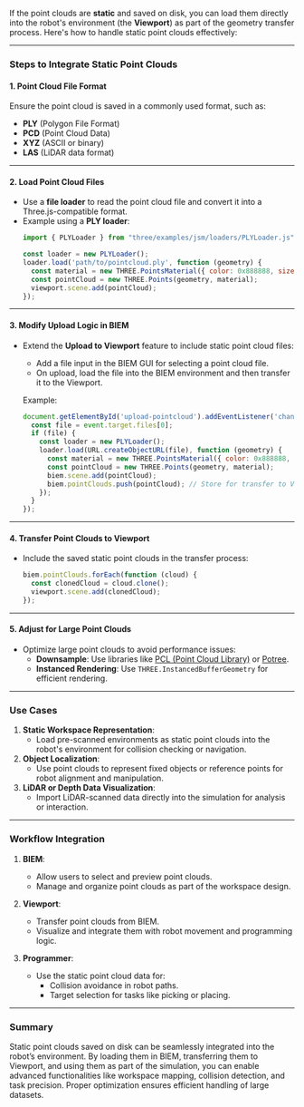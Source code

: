 If the point clouds are **static** and saved on disk, you can load them directly into the robot's environment (the **Viewport**) as part of the geometry transfer process. Here's how to handle static point clouds effectively:

---

### **Steps to Integrate Static Point Clouds**

#### 1. **Point Cloud File Format**
Ensure the point cloud is saved in a commonly used format, such as:
- **PLY** (Polygon File Format)
- **PCD** (Point Cloud Data)
- **XYZ** (ASCII or binary)
- **LAS** (LiDAR data format)

---

#### 2. **Load Point Cloud Files**
- Use a **file loader** to read the point cloud file and convert it into a Three.js-compatible format.
- Example using a **PLY loader**:
  ```javascript
  import { PLYLoader } from "three/examples/jsm/loaders/PLYLoader.js";

  const loader = new PLYLoader();
  loader.load('path/to/pointcloud.ply', function (geometry) {
    const material = new THREE.PointsMaterial({ color: 0x888888, size: 0.05 });
    const pointCloud = new THREE.Points(geometry, material);
    viewport.scene.add(pointCloud);
  });
  ```

---

#### 3. **Modify Upload Logic in BIEM**
- Extend the **Upload to Viewport** feature to include static point cloud files:
  - Add a file input in the BIEM GUI for selecting a point cloud file.
  - On upload, load the file into the BIEM environment and then transfer it to the Viewport.

  Example:
  ```javascript
  document.getElementById('upload-pointcloud').addEventListener('change', function (event) {
    const file = event.target.files[0];
    if (file) {
      const loader = new PLYLoader();
      loader.load(URL.createObjectURL(file), function (geometry) {
        const material = new THREE.PointsMaterial({ color: 0x888888, size: 0.05 });
        const pointCloud = new THREE.Points(geometry, material);
        biem.scene.add(pointCloud);
        biem.pointClouds.push(pointCloud); // Store for transfer to Viewport
      });
    }
  });
  ```

---

#### 4. **Transfer Point Clouds to Viewport**
- Include the saved static point clouds in the transfer process:
  ```javascript
  biem.pointClouds.forEach(function (cloud) {
    const clonedCloud = cloud.clone();
    viewport.scene.add(clonedCloud);
  });
  ```

---

#### 5. **Adjust for Large Point Clouds**
- Optimize large point clouds to avoid performance issues:
  - **Downsample**: Use libraries like [PCL (Point Cloud Library)](https://pointclouds.org/) or [Potree](https://github.com/potree/potree).
  - **Instanced Rendering**: Use `THREE.InstancedBufferGeometry` for efficient rendering.

---

### **Use Cases**
1. **Static Workspace Representation**:
   - Load pre-scanned environments as static point clouds into the robot's environment for collision checking or navigation.
2. **Object Localization**:
   - Use point clouds to represent fixed objects or reference points for robot alignment and manipulation.
3. **LiDAR or Depth Data Visualization**:
   - Import LiDAR-scanned data directly into the simulation for analysis or interaction.

---

### **Workflow Integration**
1. **BIEM**:
   - Allow users to select and preview point clouds.
   - Manage and organize point clouds as part of the workspace design.

2. **Viewport**:
   - Transfer point clouds from BIEM.
   - Visualize and integrate them with robot movement and programming logic.

3. **Programmer**:
   - Use the static point cloud data for:
     - Collision avoidance in robot paths.
     - Target selection for tasks like picking or placing.

---

### **Summary**
Static point clouds saved on disk can be seamlessly integrated into the robot’s environment. By loading them in BIEM, transferring them to Viewport, and using them as part of the simulation, you can enable advanced functionalities like workspace mapping, collision detection, and task precision. Proper optimization ensures efficient handling of large datasets.